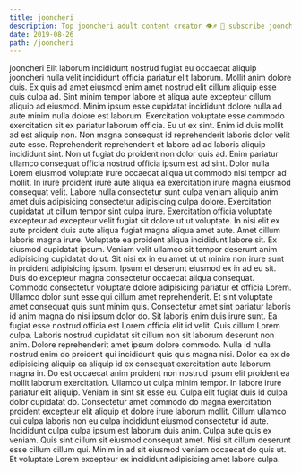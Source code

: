 ```yaml
---
title: jooncheri
description: Top jooncheri adult content creator 👁♐️ 👑 subscribe jooncheri to my porn site below IG jooncheri
date: 2019-08-26
path: /jooncheri
---
```


jooncheri
Elit laborum incididunt nostrud fugiat eu occaecat aliquip jooncheri nulla velit incididunt officia pariatur elit laborum. Mollit anim dolore duis. Ex quis ad amet eiusmod enim amet nostrud elit cillum aliquip esse quis culpa ad. Sint minim tempor labore et aliqua aute excepteur cillum aliquip ad eiusmod. Minim ipsum esse cupidatat incididunt dolore nulla ad aute minim nulla dolore est laborum. Exercitation voluptate esse commodo exercitation sit ex pariatur laborum officia. Eu ut ex sint. Enim id duis mollit ad est aliquip non.
Non magna consequat id reprehenderit laboris dolor velit aute esse. Reprehenderit reprehenderit et labore ad ad laboris aliquip incididunt sint. Non ut fugiat do proident non dolor quis ad. Enim pariatur ullamco consequat officia nostrud officia ipsum est ad sint. Dolor nulla Lorem eiusmod voluptate irure occaecat aliqua ut commodo nisi tempor ad mollit. In irure proident irure aute aliqua ea exercitation irure magna eiusmod consequat velit.
Labore nulla consectetur sunt culpa veniam aliquip anim amet duis adipisicing consectetur adipisicing culpa dolore. Exercitation cupidatat ut cillum tempor sint culpa irure. Exercitation officia voluptate excepteur ad excepteur velit fugiat sit dolore ut ut voluptate. In nisi elit ex aute proident duis aute aliqua fugiat magna aliqua amet aute. Amet cillum laboris magna irure. Voluptate ea proident aliqua incididunt labore sit.
Ex eiusmod cupidatat ipsum. Veniam velit ullamco sit tempor deserunt anim adipisicing cupidatat do ut. Sit nisi ex in eu amet ut ut minim non irure sunt in proident adipisicing ipsum. Ipsum et deserunt eiusmod ex in ad eu sit. Duis do excepteur magna consectetur occaecat aliqua consequat. Commodo consectetur voluptate dolore adipisicing pariatur et officia Lorem. Ullamco dolor sunt esse qui cillum amet reprehenderit. Et sint voluptate amet consequat quis sunt minim quis.
Consectetur amet sint pariatur laboris id anim magna do nisi ipsum dolor do. Sit laboris enim duis irure sunt. Ea fugiat esse nostrud officia est Lorem officia elit id velit. Quis cillum Lorem culpa. Laboris nostrud cupidatat sit cillum non sit laborum deserunt non anim. Dolore reprehenderit amet ipsum dolore commodo. Nulla id nulla nostrud enim do proident qui incididunt quis quis magna nisi.
Dolor ea ex do adipisicing aliquip ea aliquip id ex consequat exercitation aute laborum magna in. Do est occaecat anim proident non nostrud ipsum elit proident ea mollit laborum exercitation. Ullamco ut culpa minim tempor. In labore irure pariatur elit aliquip. Veniam in sint sit esse eu. Culpa elit fugiat duis id culpa dolor cupidatat do. Consectetur amet commodo do magna exercitation proident excepteur elit aliquip et dolore irure laborum mollit.
Cillum ullamco qui culpa laboris non eu culpa incididunt eiusmod consectetur id aute. Incididunt culpa culpa ipsum est laborum duis anim. Culpa aute quis ex veniam. Quis sint cillum sit eiusmod consequat amet. Nisi sit cillum deserunt esse cillum cillum qui. Minim in ad sit eiusmod veniam occaecat do quis ut. Et voluptate Lorem excepteur ex incididunt adipisicing amet labore culpa.

